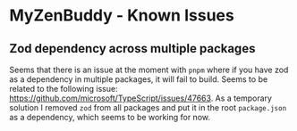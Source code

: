 # MyZenBuddy - Known Issues

## Zod dependency across multiple packages

Seems that there is an issue at the moment with `pnpm` where if you have zod as a dependency in multiple packages, it will fail to build. Seems to be related to the following issue: <https://github.com/microsoft/TypeScript/issues/47663>. As a temporary solution I removed `zod` from all packages and put it in the root `package.json` as a dependency, which seems to be working for now.
